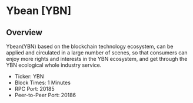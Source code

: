 # Ybean [YBN]

## Overview

Ybean(YBN) based on the blockchain technology ecosystem, can be applied and circulated in a large number of scenes, so that consumers can enjoy more rights and interests in the YBN ecosystem, and get through the YBN ecological whole industry service.

* Ticker: YBN
* Block Times: 1 Minutes
* RPC Port: 20185
* Peer-to-Peer Port: 20186